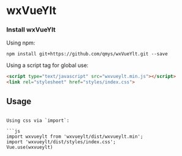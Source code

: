 # wxVueYlt

### Install wxVueYlt

Using npm:
```
npm install git+https://github.com/qmys/wxVueYlt.git --save

```

Using a script tag for global use:

```html
<script type="text/javascript" src="wxvueylt.min.js"></script>
<link rel="stylesheet" href="styles/index.css">
```

## Usage

```

Using css via `import`:

```js
import wxvueylt from 'wxvueylt/dist/wxvueylt.min';
import 'wxvueylt/dist/styles/index.css';
Vue.use(wxvueylt)
```
